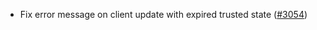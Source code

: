 - Fix error message on client update with expired trusted state
  ([#3054](https://github.com/informalsystems/hermes/issues/3054))